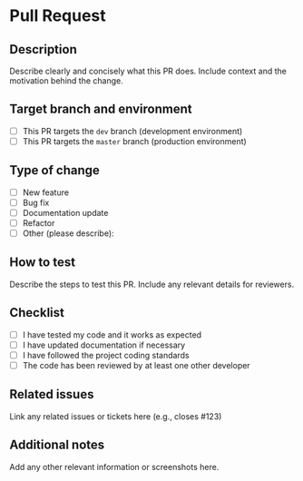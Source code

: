 # Pull Request

## Description
Describe clearly and concisely what this PR does. Include context and the motivation behind the change.

## Target branch and environment
- [ ] This PR targets the `dev` branch (development environment)
- [ ] This PR targets the `master` branch (production environment)

## Type of change
- [ ] New feature
- [ ] Bug fix
- [ ] Documentation update
- [ ] Refactor
- [ ] Other (please describe):

## How to test
Describe the steps to test this PR. Include any relevant details for reviewers.

## Checklist
- [ ] I have tested my code and it works as expected
- [ ] I have updated documentation if necessary
- [ ] I have followed the project coding standards
- [ ] The code has been reviewed by at least one other developer

## Related issues
Link any related issues or tickets here (e.g., closes #123)

## Additional notes
Add any other relevant information or screenshots here. 
